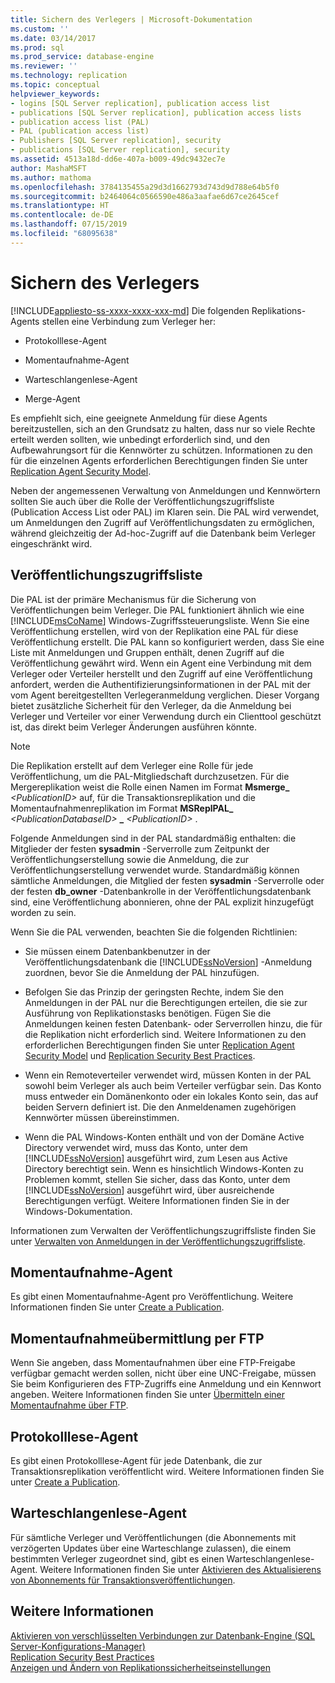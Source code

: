 ```yaml
---
title: Sichern des Verlegers | Microsoft-Dokumentation
ms.custom: ''
ms.date: 03/14/2017
ms.prod: sql
ms.prod_service: database-engine
ms.reviewer: ''
ms.technology: replication
ms.topic: conceptual
helpviewer_keywords:
- logins [SQL Server replication], publication access list
- publications [SQL Server replication], publication access lists
- publication access list (PAL)
- PAL (publication access list)
- Publishers [SQL Server replication], security
- publications [SQL Server replication], security
ms.assetid: 4513a18d-dd6e-407a-b009-49dc9432ec7e
author: MashaMSFT
ms.author: mathoma
ms.openlocfilehash: 3784135455a29d3d1662793d743d9d788e64b5f0
ms.sourcegitcommit: b2464064c0566590e486a3aafae6d67ce2645cef
ms.translationtype: HT
ms.contentlocale: de-DE
ms.lasthandoff: 07/15/2019
ms.locfileid: "68095638"
---
```

# <a name="secure-the-publisher"></a>Sichern des Verlegers
[!INCLUDE[appliesto-ss-xxxx-xxxx-xxx-md](../../../includes/appliesto-ss-xxxx-xxxx-xxx-md.md)]
  Die folgenden Replikations-Agents stellen eine Verbindung zum Verleger her:  
  
-   Protokolllese-Agent  
  
-   Momentaufnahme-Agent  
  
-   Warteschlangenlese-Agent  
  
-   Merge-Agent  
  
 Es empfiehlt sich, eine geeignete Anmeldung für diese Agents bereitzustellen, sich an den Grundsatz zu halten, dass nur so viele Rechte erteilt werden sollten, wie unbedingt erforderlich sind, und den Aufbewahrungsort für die Kennwörter zu schützen. Informationen zu den für die einzelnen Agents erforderlichen Berechtigungen finden Sie unter [Replication Agent Security Model](../../../relational-databases/replication/security/replication-agent-security-model.md).  
  
 Neben der angemessenen Verwaltung von Anmeldungen und Kennwörtern sollten Sie auch über die Rolle der Veröffentlichungszugriffsliste (Publication Access List oder PAL) im Klaren sein. Die PAL wird verwendet, um Anmeldungen den Zugriff auf Veröffentlichungsdaten zu ermöglichen, während gleichzeitig der Ad-hoc-Zugriff auf die Datenbank beim Verleger eingeschränkt wird.  
  
## <a name="publication-access-list"></a>Veröffentlichungszugriffsliste  
 Die PAL ist der primäre Mechanismus für die Sicherung von Veröffentlichungen beim Verleger. Die PAL funktioniert ähnlich wie eine [!INCLUDE[msCoName](../../../includes/msconame-md.md)] Windows-Zugriffssteuerungsliste. Wenn Sie eine Veröffentlichung erstellen, wird von der Replikation eine PAL für diese Veröffentlichung erstellt. Die PAL kann so konfiguriert werden, dass Sie eine Liste mit Anmeldungen und Gruppen enthält, denen Zugriff auf die Veröffentlichung gewährt wird. Wenn ein Agent eine Verbindung mit dem Verleger oder Verteiler herstellt und den Zugriff auf eine Veröffentlichung anfordert, werden die Authentifizierungsinformationen in der PAL mit der vom Agent bereitgestellten Verlegeranmeldung verglichen. Dieser Vorgang bietet zusätzliche Sicherheit für den Verleger, da die Anmeldung bei Verleger und Verteiler vor einer Verwendung durch ein Clienttool geschützt ist, das direkt beim Verleger Änderungen ausführen könnte.  
  
> [!NOTE]  
>  Die Replikation erstellt auf dem Verleger eine Rolle für jede Veröffentlichung, um die PAL-Mitgliedschaft durchzusetzen. Für die Mergereplikation weist die Rolle einen Namen im Format **Msmerge_** _\<PublicationID>_ auf, für die Transaktionsreplikation und die Momentaufnahmenreplikation im Format **MSReplPAL_** _\<PublicationDatabaseID>_ **_** _\<PublicationID>_ .  
  
 Folgende Anmeldungen sind in der PAL standardmäßig enthalten: die Mitglieder der festen **sysadmin** -Serverrolle zum Zeitpunkt der Veröffentlichungserstellung sowie die Anmeldung, die zur Veröffentlichungserstellung verwendet wurde. Standardmäßig können sämtliche Anmeldungen, die Mitglied der festen **sysadmin** -Serverrolle oder der festen **db_owner** -Datenbankrolle in der Veröffentlichungsdatenbank sind, eine Veröffentlichung abonnieren, ohne der PAL explizit hinzugefügt worden zu sein.  
  
 Wenn Sie die PAL verwenden, beachten Sie die folgenden Richtlinien:  
  
-   Sie müssen einem Datenbankbenutzer in der Veröffentlichungsdatenbank die [!INCLUDE[ssNoVersion](../../../includes/ssnoversion-md.md)] -Anmeldung zuordnen, bevor Sie die Anmeldung der PAL hinzufügen.  
  
-   Befolgen Sie das Prinzip der geringsten Rechte, indem Sie den Anmeldungen in der PAL nur die Berechtigungen erteilen, die sie zur Ausführung von Replikationstasks benötigen. Fügen Sie die Anmeldungen keinen festen Datenbank- oder Serverrollen hinzu, die für die Replikation nicht erforderlich sind. Weitere Informationen zu den erforderlichen Berechtigungen finden Sie unter [Replication Agent Security Model](../../../relational-databases/replication/security/replication-agent-security-model.md) und [Replication Security Best Practices](../../../relational-databases/replication/security/replication-security-best-practices.md).  
  
-   Wenn ein Remoteverteiler verwendet wird, müssen Konten in der PAL sowohl beim Verleger als auch beim Verteiler verfügbar sein. Das Konto muss entweder ein Domänenkonto oder ein lokales Konto sein, das auf beiden Servern definiert ist. Die den Anmeldenamen zugehörigen Kennwörter müssen übereinstimmen.  
  
-   Wenn die PAL Windows-Konten enthält und von der Domäne Active Directory verwendet wird, muss das Konto, unter dem [!INCLUDE[ssNoVersion](../../../includes/ssnoversion-md.md)] ausgeführt wird, zum Lesen aus Active Directory berechtigt sein. Wenn es hinsichtlich Windows-Konten zu Problemen kommt, stellen Sie sicher, dass das Konto, unter dem [!INCLUDE[ssNoVersion](../../../includes/ssnoversion-md.md)] ausgeführt wird, über ausreichende Berechtigungen verfügt. Weitere Informationen finden Sie in der Windows-Dokumentation.  
  
 Informationen zum Verwalten der Veröffentlichungszugriffsliste finden Sie unter [Verwalten von Anmeldungen in der Veröffentlichungszugriffsliste](../../../relational-databases/replication/security/manage-logins-in-the-publication-access-list.md).  
  
## <a name="snapshot-agent"></a>Momentaufnahme-Agent  
 Es gibt einen Momentaufnahme-Agent pro Veröffentlichung. Weitere Informationen finden Sie unter [Create a Publication](../../../relational-databases/replication/publish/create-a-publication.md).  
  
## <a name="ftp-snapshot-delivery"></a>Momentaufnahmeübermittlung per FTP  
 Wenn Sie angeben, dass Momentaufnahmen über eine FTP-Freigabe verfügbar gemacht werden sollen, nicht über eine UNC-Freigabe, müssen Sie beim Konfigurieren des FTP-Zugriffs eine Anmeldung und ein Kennwort angeben. Weitere Informationen finden Sie unter [Übermitteln einer Momentaufnahme über FTP](../../../relational-databases/replication/publish/deliver-a-snapshot-through-ftp.md).  
  
## <a name="log-reader-agent"></a>Protokolllese-Agent  
 Es gibt einen Protokolllese-Agent für jede Datenbank, die zur Transaktionsreplikation veröffentlicht wird. Weitere Informationen finden Sie unter [Create a Publication](../../../relational-databases/replication/publish/create-a-publication.md).  
  
## <a name="queue-reader-agent"></a>Warteschlangenlese-Agent  
 Für sämtliche Verleger und Veröffentlichungen (die Abonnements mit verzögerten Updates über eine Warteschlange zulassen), die einem bestimmten Verleger zugeordnet sind, gibt es einen Warteschlangenlese-Agent. Weitere Informationen finden Sie unter [Aktivieren des Aktualisierens von Abonnements für Transaktionsveröffentlichungen](../../../relational-databases/replication/publish/enable-updating-subscriptions-for-transactional-publications.md).  
  
## <a name="see-also"></a>Weitere Informationen  
 [Aktivieren von verschlüsselten Verbindungen zur Datenbank-Engine &#40;SQL Server-Konfigurations-Manager&#41;](../../../database-engine/configure-windows/enable-encrypted-connections-to-the-database-engine.md)   
 [Replication Security Best Practices](../../../relational-databases/replication/security/replication-security-best-practices.md)   
 [Anzeigen und Ändern von Replikationssicherheitseinstellungen](../../../relational-databases/replication/security/view-and-modify-replication-security-settings.md)  
  
  
